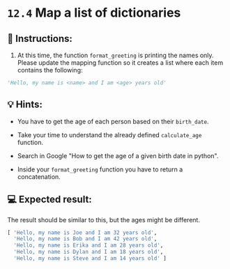 # `12.4` Map a list of dictionaries

## 📝 Instructions:

1. At this time, the function `format_greeting` is printing the names only. Please update the mapping function so it creates a list where each item contains the following:

```py
'Hello, my name is <name> and I am <age> years old'
```

## 💡 Hints:

+ You have to get the age of each person based on their `birth_date`.

+ Take your time to understand the already defined `calculate_age` function.

+ Search in Google "How to get the age of a given birth date in python".

+ Inside your `format_greeting` function you have to return a concatenation.

## 💻 Expected result:

The result should be similar to this, but the ages might be different.

```py
[ 'Hello, my name is Joe and I am 32 years old',
  'Hello, my name is Bob and I am 42 years old',
  'Hello, my name is Erika and I am 28 years old',
  'Hello, my name is Dylan and I am 18 years old',
  'Hello, my name is Steve and I am 14 years old' ]
```
